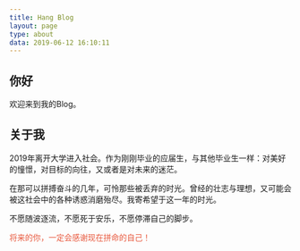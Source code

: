 ```yaml
---
title: Hang Blog
layout: page
type: about
data: 2019-06-12 16:10:11
---
```


## 你好

欢迎来到我的Blog。  

## 关于我

2019年离开大学进入社会。作为刚刚毕业的应届生，与其他毕业生一样：对美好的憧憬，对目标的向往，又或者是对未来的迷茫。  

在那可以拼搏奋斗的几年，可怜那些被丢弃的时光。曾经的壮志与理想，又可能会被这社会中的各种诱惑消磨殆尽。我寄希望于这一年的时光。      

不愿随波逐流，不愿死于安乐，不愿停滞自己的脚步。  

<font color="#e8583d">将来的你，一定会感谢现在拼命的自己！</font>
